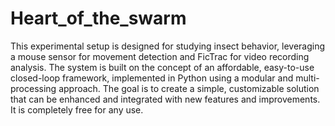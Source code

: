 # Heart_of_the_swarm
This experimental setup is designed for studying insect behavior, leveraging a mouse sensor for movement detection and FicTrac for video recording analysis.
The system is built on the concept of an affordable, easy-to-use closed-loop framework, implemented in Python using a modular and multi-processing approach. 
The goal is to create a simple, customizable solution that can be enhanced and integrated with new features and improvements. It is completely free for any use.
